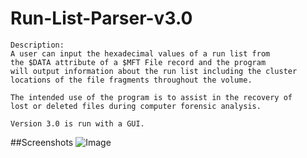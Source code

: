 Run-List-Parser-v3.0
====================

   
    Description:
    A user can input the hexadecimal values of a run list from
    the $DATA attribute of a $MFT File record and the program
    will output information about the run list including the cluster
    locations of the file fragments throughout the volume.

    The intended use of the program is to assist in the recovery of
    lost or deleted files during computer forensic analysis.
    
    Version 3.0 is run with a GUI.
    
##Screenshots
![Image](<http://i.imgur.com/Y8C7kts.png>)
    
